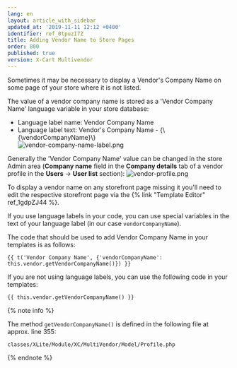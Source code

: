```yaml
---
lang: en
layout: article_with_sidebar
updated_at: '2019-11-11 12:12 +0400'
identifier: ref_0tpuzI7Z
title: Adding Vendor Name to Store Pages
order: 800
published: true
version: X-Cart Multivendor
---
```

Sometimes it may be necessary to display a Vendor's Company Name on some page of your store where it is not listed. 

The value of a vendor company name is stored as a 'Vendor Company Name' language variable in your store database:
* Language label name: Vendor Company Name
* Language label text: Vendor's Company Name - \{\\{\vendorCompanyName\}\\}\
  ![vendor-company-name-label.png]({{site.baseurl}}/attachments/ref_0tpuzI7Z/vendor-company-name-label.png)

Generally the 'Vendor Company Name' value can be changed in the store Admin area (**Company name** field in the **Company details** tab of a vendor profile in the **Users** -> **User list** section):
![vendor-profile.png]({{site.baseurl}}/attachments/ref_0tpuzI7Z/vendor-profile.png)

To display a vendor name on any storefront page missing it you'll need to edit the respective storefront page via the {% link "Template Editor" ref_1gdpZJ44 %}.

If you use language labels in your code, you can use special variables in the text of your language label (in our case `vendorCompanyName`).

The code that should be used to add Vendor Company Name in your templates is as follows:

```
{{ t('Vendor Company Name', {'vendorCompanyName': this.vendor.getVendorCompanyName()}) }}
```

If you are not using language labels, you can use the following code in your templates:

```
{{ this.vendor.getVendorCompanyName() }}
```
{% note info %}

The method `getVendorCompanyName()` is defined in the following file at approx. line 355:

```
classes/XLite/Module/XC/MultiVendor/Model/Profile.php
```
{% endnote %}
